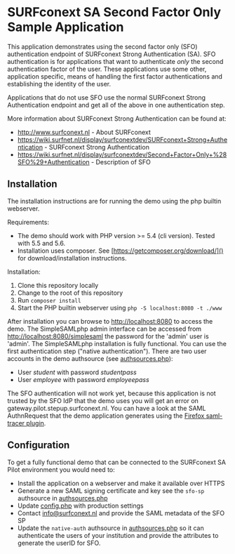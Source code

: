 # SURFconext SA Second Factor Only Sample Application

This application demonstrates using the second factor only (SFO) authentication endpoint of SURFconext 
Strong Authentication (SA). SFO authentication is for applications that want to authenticate
*only* the second authentication factor of the user. These applications use some other,
application specific, means of handling the first factor authentications and establishing the
identity of the user.

Applications that do not use SFO use the normal SURFconext Strong Authentication endpoint and get
all of the above in one authentication step.

More information about SURFconext Strong Authentication can be found at:

* http://www.surfconext.nl - About SURFconext
* https://wiki.surfnet.nl/display/surfconextdev/SURFconext+Strong+Authentication - SURFconext Strong Authentication
* https://wiki.surfnet.nl/display/surfconextdev/Second+Factor+Only+%28SFO%29+Authentication - Description of SFO

## Installation

The installation instructions are for running the demo using the php builtin webserver.

Requirements:

* The demo should work with PHP version >= 5.4 (cli version). Tested with 5.5 and 5.6.
* Installation uses composer. See [https://getcomposer.org/download/]() for download/installation instructions.

Installation:

1. Clone this repository locally
2. Change to the root of this repository
3. Run `composer install`
4. Start the PHP builtin webserver using `php -S localhost:8080 -t ./www`

After installation you can browse to [http://localhost:8080](http://localhost:8080) to access the demo. The SimpleSAMLphp 
admin interface can be accessed from [http://localhost:8080/simplesaml](http://localhost:8080/simplesaml) the password
for the 'admin' user is 'admin'. 
The SimpleSAMLphp installation is fully functional. You can use the first authentication step ("native authentication").
There are two user accounts in the demo authsource (see [authsources.php](config/simplesaml/authsources.php#L99-L120)):

* User *student* with password *studentpass*
* User *employee* with password *employeepass*

The SFO authentication will not work yet, because this application is not trusted by the SFO IdP that the demo uses you
will get an error on gateway.pilot.stepup.surfconext.nl. You can have a look at the SAML AuthnRequest that the demo
application generates using the [Firefox saml-tracer plugin](https://addons.mozilla.org/nl/firefox/addon/saml-tracer/).
 
## Configuration

To get a fully functional demo that can be connected to the SURFconext SA Pilot environment you would need to:
- Install the application on a webserver and make it available over HTTPS
- Generate a new SAML signing certificate and key see the `sfo-sp` authsource in [authsources.php](config/simplesaml/authsources.php#L35-L43)
- Update [config.php](config/simplesaml/config.php) with production settings
- Contact info@surfconext.nl and provide the SAML metadata of the SFO SP
- Update the `native-auth` authsource in [authsources.php](config/simplesaml/authsources.php#L99-L120) so it can 
  authenticate the users of your institution and provide the attributes to generate the userID for SFO.  
